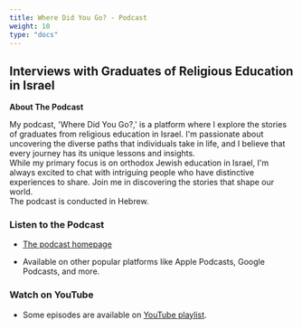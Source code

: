```yaml
---
title: Where Did You Go? - Podcast
weight: 10
type: "docs"
---
```

## Interviews with Graduates of Religious Education in Israel

**About The Podcast**

My podcast, 'Where Did You Go?,' is a platform where I explore the stories of graduates from religious education in Israel. I'm passionate about uncovering the diverse paths that individuals take in life, and I believe that every journey has its unique lessons and insights.  
While my primary focus is on orthodox Jewish education in Israel, I'm always excited to chat with intriguing people who have distinctive experiences to share. Join me in discovering the stories that shape our world.  
The podcast is conducted in Hebrew.

### Listen to the Podcast

- <a href="https://podcasters.spotify.com/pod/show/hisway" target="_blank" rel="noopener noreferrer">The podcast homepage</a>


- Available on other popular platforms like Apple Podcasts, Google Podcasts, and more.

### Watch on YouTube

- Some episodes are available on <a href="https://youtube.com/playlist?list=PLVJp0Icd_QJ9eQz9Q6PiNG4t98hRhHHpb&si=EB_20Nt12N3ppRZ8" target="_blank" rel="noopener noreferrer">YouTube playlist</a>.
